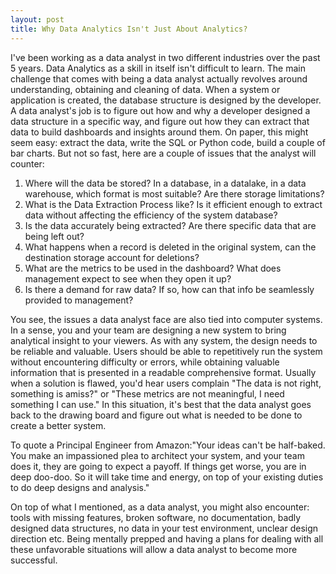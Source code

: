 ```yaml
---
layout: post
title: Why Data Analytics Isn't Just About Analytics?
---
```


I've been working as a data analyst in two different industries over the past 5 years. Data Analytics as a skill in itself isn't difficult to learn. The main challenge that comes with being a data analyst actually revolves around understanding, obtaining and cleaning of data. When a system or application is created, the database structure is designed by the developer. A data analyst's job is to figure out how and why a developer designed a data structure in a specific way, and figure out how they can extract that data to build dashboards and insights around them. On paper, this might seem easy: extract the data, write the SQL or Python code, build a couple of bar charts. But not so fast, here are a couple of issues that the analyst will counter:

  1. Where will the data be stored? In a database, in a datalake, in a data warehouse, which format is most suitable? Are there storage limitations?
  2. What is the Data Extraction Process like? Is it efficient enough to extract data without affecting the efficiency of the system database?
  3. Is the data accurately being extracted? Are there specific data that are being left out?
  4. What happens when a record is deleted in the original system, can the destination storage account for deletions? 
  5. What are the metrics to be used in the dashboard? What does management expect to see when they open it up?
  6. Is there a demand for raw data? If so, how can that info be seamlessly provided to management?

You see, the issues a data analyst face are also tied into computer systems. In a sense, you and your team are designing a new system to bring analytical insight to your viewers. As with any system, the design needs to be reliable and valuable. Users should be able to repetitively run the system without encountering difficulty or errors, while obtaining valuable information that is presented in a readable comprehensive format. Usually when a solution is flawed, you'd hear users complain "The data is not right, something is amiss?" or "These metrics are not meaningful, I need something I can use." In this situation, it's best that the data analyst goes back to the drawing board and figure out what is needed to be done to create a better system.

To quote a Principal Engineer from Amazon:"Your ideas can't be half-baked. You make an impassioned plea to architect your system, and your team does it, they are going to expect a payoff. If things get worse, you are in deep doo-doo. So it will take time and energy, on top of your existing duties to do deep designs and analysis." 

On top of what I mentioned, as a data analyst, you might also encounter: tools with missing features, broken software, no documentation, badly designed data structures, no data in your test environment, unclear design direction etc. Being mentally prepped and having a plans for dealing with all these unfavorable situations will allow a data analyst to become more successful.
